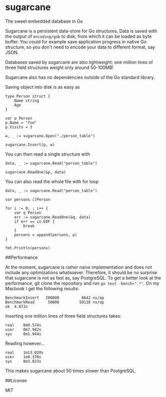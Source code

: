 sugarcane
=========

The sweet embedded database in Go

Sugarcane is a persistent data-store for Go structures. Data is saved with the output of `encoding/gob` to disk, from which it can be loaded as byte buffer. You could for example save application progress in native Go structure, so you don't need to encode your data to different format, say JSON.

Databases saved by sugarcane are also lightweight; one million lines of three field structures weight only around 50-100MB!

Sugarcane also has no dependencies outside of the Go standard library.

Saving object into disk is as easy as

	type Person struct {
		Name string
		Age
	}

	var p Person
	p.Name = "foo"
	p.Visits = 3

	w, _ := sugarcane.Open("./person_table")

	sugarcane.Insert(p, w)

You can then read a single structure with

	data, _ := sugarcane.Read("person_table")

	sugarcane.ReadOne(&p, data)

You can also read the whole file with for loop

	data, _ := sugarcane.Read("person_table")

	var persons []Person

	for i := 0; ; i++ {
		var q Person
		err := sugarcane.ReadOne(&q, data)
		if err == io.EOF {
			break
		}
		persons = append(persons, p)
	}

	fmt.Println(persons)

##Performance

At the moment, sugarcane is rather naive implementation and does not include any optimizations whatsoever. Therefore, it should be no surprise that sugarcane is not as fast as, say PostgreSQL. To get a better look at the performance, git clone the repository and run `go test -bench=".*"`. On my Macbook I get the following results:

	BenchmarkInsert	  200000	      8642 ns/op
	BenchmarkRead	   50000	     50118 ns/op
	ok	4.873s

Inserting one million lines of three field structures takes:

	real	0m9.574s
	user	0m7.942s
	sys		0m1.944s

Reading however...

	real	1m13.020s
	user	1m9.370s
	sys		0m3.823s

This makes sugarcane about 50 times slower than PostgreSQL.

##License

MIT